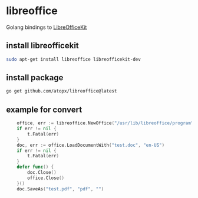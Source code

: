 # libreoffice

Golang bindings to [LibreOfficeKit](https://docs.libreoffice.org/libreofficekit.html)

## install libreofficekit
```bash
sudo apt-get install libreoffice libreofficekit-dev
```

## install package

```bash
go get github.com/atopx/libreoffice@latest
```

## example for convert

```go
	office, err := libreoffice.NewOffice("/usr/lib/libreoffice/program")
	if err != nil {
		t.Fatal(err)
	}
	doc, err := office.LoadDocumentWith("test.doc", "en-US")
	if err != nil {
		t.Fatal(err)
	}
	defer func() {
		doc.Close()
		office.Close()
	}()
	doc.SaveAs("test.pdf", "pdf", "")
```
